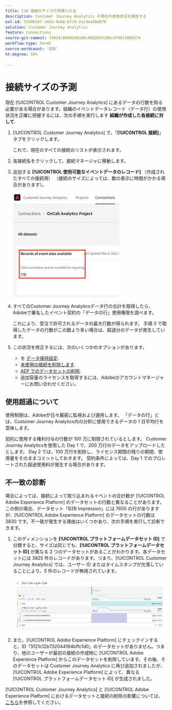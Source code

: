 ```yaml
---
title: CJA 接続のサイズの見積り方法
description: Customer Journey Analytics の現在の使用状況を報告する
exl-id: 5599b34f-342d-4c68-b7c9-2ac3ea50d078
solution: Customer Journey Analytics
feature: Connections
source-git-commit: 74934c8684198104c808284310bcdfd633085574
workflow-type: tm+mt
source-wordcount: '535'
ht-degree: 50%

---
```


# 接続サイズの予測

現在 [!UICONTROL Customer Journey Analytics] にあるデータの行数を知る必要がある場合があります。組織のイベントデータレコード（データ行）の使用状況を正確に把握するには、次の手順を実行します **組織が作成した各接続に対して**.

1. [!UICONTROL Customer Journey Analytics] で、「**[!UICONTROL 接続]**」タブをクリックします。

   これで、現在のすべての接続のリストが表示されます。

1. 各接続名をクリックして、接続マネージャに移動します。

1. 追加する **[!UICONTROL 使用可能なイベントデータのレコード]** （作成されたすべての接続用） （接続のサイズによっては、数の表示に時間がかかる場合があります）。

   ![イベントデータ](assets/event-data.png)

1. すべてのCustomer Journey Analyticsデータ行の合計を取得したら、Adobeで署名したイベント契約の「データの行」使用権限を調べます。

   これにより、受注で許可されるデータの最大行数が得られます。 手順 3 で取得したデータの行数がこの数より多い場合は、超過分のデータが発生しています。

1. この状況を修正するには、次のいくつかのオプションがあります。

   * を [データ保持設定](https://experienceleague.adobe.com/docs/analytics-platform/using/cja-connections/manage-connections.html?lang=ja#set-rolling-window-for-connection-data-retention).
   * [未使用の接続を削除します](https://experienceleague.adobe.com/docs/analytics-platform/using/cja-overview/cja-faq.html?lang=ja#implications-of-deleting-data-components).
   * [AEP でのデータセットの削除](https://experienceleague.adobe.com/docs/analytics-platform/using/cja-overview/cja-faq.html?lang=en#implications-of-deleting-data-components).
   * 追加容量のライセンスを取得するには、Adobeのアカウントマネージャーにお問い合わせください。

## 使用超過について

使用制限は、Adobeが日々厳密に監視および適用します。 「データの行」とは、Customer Journey Analytics内の分析に使用できるデータの 1 日平均行を意味します。

契約に使用する権利付与の行数が 100 万に制限されているとします。 Customer Journey Analyticsを使用した Day 1 で、200 万行のデータをアップロードしたとします。 Day 2 では、100 万行を削除し、ライセンス期間の残りの期間、使用量をそのままコミットしておきます。 契約条件によっては、Day 1 でのプロレートされた超過使用料が発生する場合があります。

## 不一致の診断

場合によっては、接続によって取り込まれるイベントの合計数が [!UICONTROL Adobe Experience Platform] のデータセットの行数と異なることがあります。この例の場合、データセット「B2B Impression」には 7650 の行がありますが、[!UICONTROL Adobe Experience Platform] のデータセットの行数は 3830 です。不一致が発生する理由はいくつかあり、次の手順を実行して診断できます。

1. このディメンションを **[!UICONTROL プラットフォームデータセット ID]** で分類すると、サイズは同じでも、**[!UICONTROL プラットフォームデータセット ID]** が異なる 2 つのデータセットがあることがわかります。各データセットには 3825 件のレコードがあります。つまり、[!UICONTROL Customer Journey Analytics] では、ユーザー ID またはタイムスタンプが欠落していることにより、5 件のレコードが無視されています。

   ![分類](assets/data-size2.png)

1. また、[!UICONTROL Adobe Experience Platform] にチェックインすると、ID「5f21c12b732044194bffc1d0」のデータセットがありません。つまり、他のユーザーが最初の接続の作成時に [!UICONTROL Adobe Experience Platform] からこのデータセットを削除しています。その後、そのデータセットは Customer Journey Analytics に再び追加されましたが、[!UICONTROL Adobe Experience Platform] によって、異なる[!UICONTROL プラットフォームデータセット ID] が生成されました。

[!UICONTROL Customer Journey Analytics] と [!UICONTROL Adobe Experience Platform] におけるデータセットと接続の削除の影響については、[こちら](https://experienceleague.adobe.com/docs/analytics-platform/using/cja-overview/cja-faq.html?lang=en#implications-of-deleting-data-components)を参照してください。
